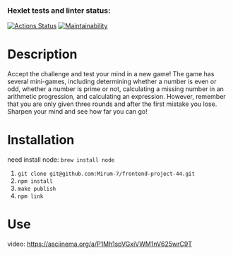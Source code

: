 ### Hexlet tests and linter status:
[![Actions Status](https://github.com/Mirum-7/frontend-project-44/workflows/hexlet-check/badge.svg)](https://github.com/Mirum-7/frontend-project-44/actions)
[![Maintainability](https://api.codeclimate.com/v1/badges/acdf7a8372a0799f8d99/maintainability)](https://codeclimate.com/github/Mirum-7/frontend-project-44/maintainability)

# Description

Accept the challenge and test your mind in a new game! The game has several mini-games, including determining whether a number is even or odd, whether a number is prime or not, calculating a missing number in an arithmetic progression, and calculating an expression. However, remember that you are only given three rounds and after the first mistake you lose. Sharpen your mind and see how far you can go!

# Installation 

need install node:
```brew install node```

1. ```git clone git@github.com:Mirum-7/frontend-project-44.git```
2. ```npm install```
3. ```make publish```
4. ```npm link```

# Use

video: https://asciinema.org/a/P1Mh1spVGxiVWM1nV625wrC9T
